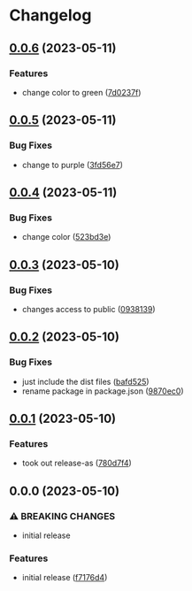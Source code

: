 # Changelog

## [0.0.6](https://github.com/niquerio/npm-release-demo/compare/v0.0.5...v0.0.6) (2023-05-11)


### Features

* change color to green ([7d0237f](https://github.com/niquerio/npm-release-demo/commit/7d0237f78c1fa16994615747dde4b10ea4fab5a0))

## [0.0.5](https://github.com/niquerio/npm-release-demo/compare/v0.0.4...v0.0.5) (2023-05-11)


### Bug Fixes

* change to purple ([3fd56e7](https://github.com/niquerio/npm-release-demo/commit/3fd56e7802fd17c50092ba74a14956775d932349))

## [0.0.4](https://github.com/niquerio/npm-release-demo/compare/v0.0.3...v0.0.4) (2023-05-11)


### Bug Fixes

* change color ([523bd3e](https://github.com/niquerio/npm-release-demo/commit/523bd3e5966c9dde651aeb4ea82d1d72c8831a25))

## [0.0.3](https://github.com/niquerio/npm-release-demo/compare/v0.0.2...v0.0.3) (2023-05-10)


### Bug Fixes

* changes access to public ([0938139](https://github.com/niquerio/npm-release-demo/commit/0938139fb8bae38d56e4fc9799c8bfe15a9f5529))

## [0.0.2](https://github.com/niquerio/npm-release-demo/compare/v0.0.1...v0.0.2) (2023-05-10)


### Bug Fixes

* just include the dist files ([bafd525](https://github.com/niquerio/npm-release-demo/commit/bafd525f1cc659bf5ef86d6c4d270042c2aad842))
* rename package in package.json ([9870ec0](https://github.com/niquerio/npm-release-demo/commit/9870ec0a5e2b5d71065282e072e83ded7ce6cf4d))

## [0.0.1](https://github.com/niquerio/npm-release-demo/compare/v0.0.0...v0.0.1) (2023-05-10)


### Features

* took out release-as ([780d7f4](https://github.com/niquerio/npm-release-demo/commit/780d7f4bd3bd03148d36c823a838cd96b07a0453))

## 0.0.0 (2023-05-10)


### ⚠ BREAKING CHANGES

* initial release

### Features

* initial release ([f7176d4](https://github.com/niquerio/npm-release-demo/commit/f7176d42a6ce0d01ecac731552c986ec4b63a126))
